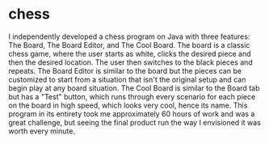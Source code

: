 # chess
I independently developed a chess program on Java with three features: The Board, The Board Editor, and The Cool Board. The board is a classic chess game, where the user starts as white, clicks the desired piece and then the desired location. The user then switches to the black pieces and repeats. The Board Editor is similar to the board but the pieces can be customized to start from a situation that isn't the original setup and can begin play at any board situation. The Cool Board is similar to the Board tab but has a "Test" button, which runs through every scenario for each piece on the board in high speed, which looks very cool, hence its name. This program in its entirety took me approximately 60 hours of work and was a great challenge, but seeing the final product run the way I envisioned it was worth every minute.
